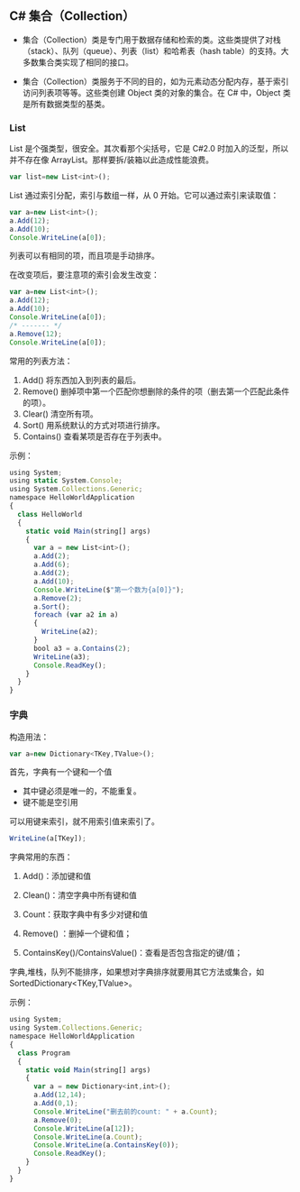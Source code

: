 ## C# 集合（Collection）

- 集合（Collection）类是专门用于数据存储和检索的类。这些类提供了对栈（stack）、队列（queue）、列表（list）和哈希表（hash table）的支持。大多数集合类实现了相同的接口。

- 集合（Collection）类服务于不同的目的，如为元素动态分配内存，基于索引访问列表项等等。这些类创建 Object 类的对象的集合。在 C# 中，Object 类是所有数据类型的基类。

### List

List 是个强类型，很安全。其次看那个尖括号，它是 C#2.0 时加入的泛型，所以并不存在像 ArrayList。那样要拆/装箱以此造成性能浪费。

```javascript
var list=new List<int>();
```

List 通过索引分配，索引与数组一样，从 0 开始。它可以通过索引来读取值：

```javascript
var a=new List<int>();
a.Add(12);
a.Add(10);
Console.WriteLine(a[0]);
```

列表可以有相同的项，而且项是手动排序。

在改变项后，要注意项的索引会发生改变：

```javascript
var a=new List<int>();
a.Add(12);
a.Add(10);
Console.WriteLine(a[0]);
/* ------- */
a.Remove(12);
Console.WriteLine(a[0]);
```

常用的列表方法：

1. Add() 将东西加入到列表的最后。
2. Remove() 删掉项中第一个匹配你想删除的条件的项（删去第一个匹配此条件的项）。
3. Clear() 清空所有项。
4. Sort() 用系统默认的方式对项进行排序。
5. Contains() 查看某项是否存在于列表中。

示例：

```javascript
using System;
using static System.Console;
using System.Collections.Generic;
namespace HelloWorldApplication
{
  class HelloWorld
  {
    static void Main(string[] args)
    {
      var a = new List<int>();
      a.Add(2);
      a.Add(6);
      a.Add(2);
      a.Add(10);
      Console.WriteLine($"第一个数为{a[0]}");
      a.Remove(2);
      a.Sort();
      foreach (var a2 in a)
      {
        WriteLine(a2);
      }
      bool a3 = a.Contains(2);
      WriteLine(a3);
      Console.ReadKey();
    }
  }
}
```

### 字典

构造用法：

```javascript
var a=new Dictionary<TKey,TValue>();
```

首先，字典有一个键<TKey>和一个值<TValue>

- 其中键必须是唯一的，不能重复。
- 键不能是空引用

可以用键来索引，就不用索引值来索引了。

```javascript
WriteLine(a[TKey]);
```

字典常用的东西：

1. Add()：添加键和值

2. Clean()：清空字典中所有键和值

3. Count：获取字典中有多少对键和值

4. Remove() ：删掉一个键和值；

5. ContainsKey()/ContainsValue()：查看是否包含指定的键/值；

字典,堆栈，队列不能排序，如果想对字典排序就要用其它方法或集合，如 SortedDictionary<TKey,TValue>。

示例：

```javascript
using System;
using System.Collections.Generic;
namespace HelloWorldApplication
{
  class Program
  {
    static void Main(string[] args)
    {
      var a = new Dictionary<int,int>();
      a.Add(12,14);
      a.Add(0,1);
      Console.WriteLine("删去前的count: " + a.Count);
      a.Remove(0);
      Console.WriteLine(a[12]);
      Console.WriteLine(a.Count);
      Console.WriteLine(a.ContainsKey(0));
      Console.ReadKey();
    }
  }
}
```
